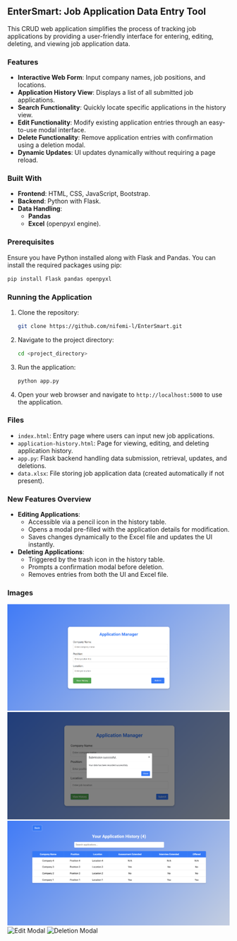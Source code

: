## EnterSmart: Job Application Data Entry Tool
This CRUD web application simplifies the process of tracking job applications by providing a user-friendly interface for entering, editing, deleting, and viewing job application data.

### Features
- **Interactive Web Form**: Input company names, job positions, and locations.
- **Application History View**: Displays a list of all submitted job applications.
- **Search Functionality**: Quickly locate specific applications in the history view.
- **Edit Functionality**: Modify existing application entries through an easy-to-use modal interface.
- **Delete Functionality**: Remove application entries with confirmation using a deletion modal.
- **Dynamic Updates**: UI updates dynamically without requiring a page reload.

### Built With
- **Frontend**: HTML, CSS, JavaScript, Bootstrap.
- **Backend**: Python with Flask.
- **Data Handling**: 
  - **Pandas**
  - **Excel** (openpyxl engine).

### Prerequisites
Ensure you have Python installed along with Flask and Pandas. You can install the required packages using pip:
```bash
pip install Flask pandas openpyxl
```

### Running the Application
1. Clone the repository:
   ```bash
   git clone https://github.com/nifemi-l/EnterSmart.git
   ```
2. Navigate to the project directory:
   ```bash
   cd <project_directory>
   ```
3. Run the application:
   ```bash
   python app.py
   ```
4. Open your web browser and navigate to `http://localhost:5000` to use the application.

### Files
- `index.html`: Entry page where users can input new job applications.
- `application-history.html`: Page for viewing, editing, and deleting application history.
- `app.py`: Flask backend handling data submission, retrieval, updates, and deletions.
- `data.xlsx`: File storing job application data (created automatically if not present).

### New Features Overview
- **Editing Applications**:
  - Accessible via a pencil icon in the history table.
  - Opens a modal pre-filled with the application details for modification.
  - Saves changes dynamically to the Excel file and updates the UI instantly.
- **Deleting Applications**:
  - Triggered by the trash icon in the history table.
  - Prompts a confirmation modal before deletion.
  - Removes entries from both the UI and Excel file.

### Images
![Entry Page](Screenshots/Entry%20Page.png)
![Addition Modal](Screenshots/Addition_Modal_Image.png)
![Application History Page](Screenshots/Application%20History%20Page.png)
![Edit Modal](Screenshots/Edit_Modal_Image.png)
![Deletion Modal](Screenshots/Deletion_Modal_Image.png)